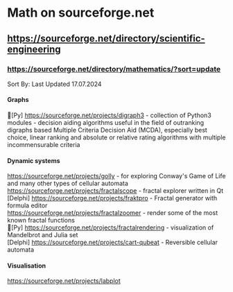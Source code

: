 # Math on sourceforge.net                 

## https://sourceforge.net/directory/scientific-engineering                    

### https://sourceforge.net/directory/mathematics/?sort=update                 
Sort By: Last Updated 17.07.2024                       


#### Graphs
🔴[Py] https://sourceforge.net/projects/digraph3 - collection of Python3 modules -  decision aiding algorithms useful in the field of outranking digraphs based Multiple Criteria Decision Aid (MCDA), especially best choice, linear ranking and absolute or relative rating algorithms with multiple incommensurable criteria                             

#### Dynamic systems              
https://sourceforge.net/projects/golly -  for exploring Conway's Game of Life and many other types of cellular automata             
https://sourceforge.net/projects/fractalscope  - fractal explorer written in Qt                   
[Delphi] https://sourceforge.net/projects/fraktpro - Fractal generator with formula editor            
https://sourceforge.net/projects/fractalzoomer - render some of the most known fractal functions             
🔴[Py] https://sourceforge.net/projects/fractalrendering -  visualization of Mandelbrot and Julia set           
[Delphi] https://sourceforge.net/projects/cart-qubeat - Reversible cellular automata               

#### Visualisation                
https://sourceforge.net/projects/labplot                      


